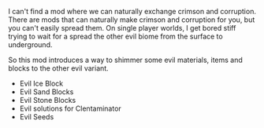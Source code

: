 ﻿I can't find a mod where we can naturally exchange crimson and corruption. There are mods that can naturally make crimson and corruption for you, but you can't easily spread them. On single player worlds, I get bored stiff trying to wait for a spread the other evil biome from the surface to underground.

So this mod introduces a way to shimmer some evil materials, items and blocks to the other evil variant.

- Evil Ice Block
- Evil Sand Blocks
- Evil Stone Blocks
- Evil solutions for Clentaminator
- Evil Seeds